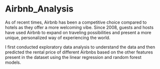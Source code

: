 # Airbnb_Analysis

As of recent times, Airbnb has been a competitive choice compared to hotels as they offer a more welcoming vibe. Since 2008, guests and hosts have used Airbnb to expand on traveling possibilities and present a more unique, personalized way of experiencing the world. 

I first conducted exploratory data analysis to understand the data and then predicted the rental price of different Airbnbs based on the other features present in the dataset using the linear regression and random forest models.
